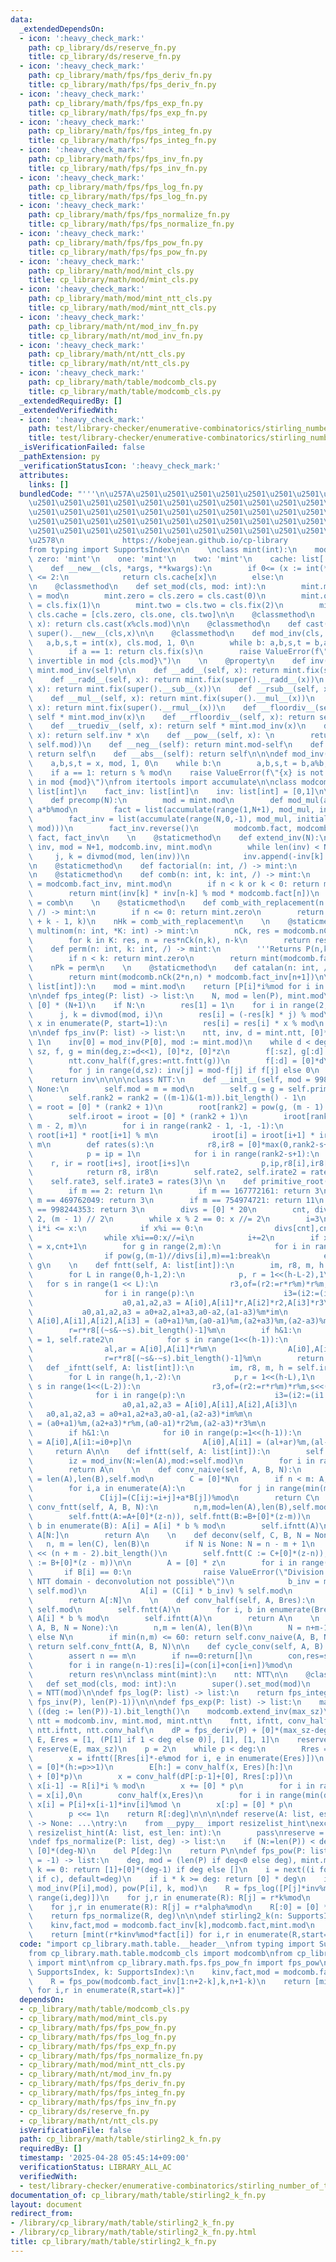 ```yaml
---
data:
  _extendedDependsOn:
  - icon: ':heavy_check_mark:'
    path: cp_library/ds/reserve_fn.py
    title: cp_library/ds/reserve_fn.py
  - icon: ':heavy_check_mark:'
    path: cp_library/math/fps/fps_deriv_fn.py
    title: cp_library/math/fps/fps_deriv_fn.py
  - icon: ':heavy_check_mark:'
    path: cp_library/math/fps/fps_exp_fn.py
    title: cp_library/math/fps/fps_exp_fn.py
  - icon: ':heavy_check_mark:'
    path: cp_library/math/fps/fps_integ_fn.py
    title: cp_library/math/fps/fps_integ_fn.py
  - icon: ':heavy_check_mark:'
    path: cp_library/math/fps/fps_inv_fn.py
    title: cp_library/math/fps/fps_inv_fn.py
  - icon: ':heavy_check_mark:'
    path: cp_library/math/fps/fps_log_fn.py
    title: cp_library/math/fps/fps_log_fn.py
  - icon: ':heavy_check_mark:'
    path: cp_library/math/fps/fps_normalize_fn.py
    title: cp_library/math/fps/fps_normalize_fn.py
  - icon: ':heavy_check_mark:'
    path: cp_library/math/fps/fps_pow_fn.py
    title: cp_library/math/fps/fps_pow_fn.py
  - icon: ':heavy_check_mark:'
    path: cp_library/math/mod/mint_cls.py
    title: cp_library/math/mod/mint_cls.py
  - icon: ':heavy_check_mark:'
    path: cp_library/math/mod/mint_ntt_cls.py
    title: cp_library/math/mod/mint_ntt_cls.py
  - icon: ':heavy_check_mark:'
    path: cp_library/math/nt/mod_inv_fn.py
    title: cp_library/math/nt/mod_inv_fn.py
  - icon: ':heavy_check_mark:'
    path: cp_library/math/nt/ntt_cls.py
    title: cp_library/math/nt/ntt_cls.py
  - icon: ':heavy_check_mark:'
    path: cp_library/math/table/modcomb_cls.py
    title: cp_library/math/table/modcomb_cls.py
  _extendedRequiredBy: []
  _extendedVerifiedWith:
  - icon: ':heavy_check_mark:'
    path: test/library-checker/enumerative-combinatorics/stirling_number_of_the_second_kind_fixed_k.test.py
    title: test/library-checker/enumerative-combinatorics/stirling_number_of_the_second_kind_fixed_k.test.py
  _isVerificationFailed: false
  _pathExtension: py
  _verificationStatusIcon: ':heavy_check_mark:'
  attributes:
    links: []
  bundledCode: "'''\n\u257A\u2501\u2501\u2501\u2501\u2501\u2501\u2501\u2501\u2501\u2501\
    \u2501\u2501\u2501\u2501\u2501\u2501\u2501\u2501\u2501\u2501\u2501\u2501\u2501\
    \u2501\u2501\u2501\u2501\u2501\u2501\u2501\u2501\u2501\u2501\u2501\u2501\u2501\
    \u2501\u2501\u2501\u2501\u2501\u2501\u2501\u2501\u2501\u2501\u2501\u2501\u2501\
    \u2501\u2501\u2501\u2501\u2501\u2501\u2501\u2501\u2501\u2501\u2501\u2501\u2501\
    \u2578\n             https://kobejean.github.io/cp-library               \n'''\n\
    from typing import SupportsIndex\n\n    \nclass mint(int):\n    mod: int\n   \
    \ zero: 'mint'\n    one: 'mint'\n    two: 'mint'\n    cache: list['mint']\n\n\
    \    def __new__(cls, *args, **kwargs):\n        if 0<= (x := int(*args, **kwargs))\
    \ <= 2:\n            return cls.cache[x]\n        else:\n            return cls.fix(x)\n\
    \n    @classmethod\n    def set_mod(cls, mod: int):\n        mint.mod = cls.mod\
    \ = mod\n        mint.zero = cls.zero = cls.cast(0)\n        mint.one = cls.one\
    \ = cls.fix(1)\n        mint.two = cls.two = cls.fix(2)\n        mint.cache =\
    \ cls.cache = [cls.zero, cls.one, cls.two]\n\n    @classmethod\n    def fix(cls,\
    \ x): return cls.cast(x%cls.mod)\n\n    @classmethod\n    def cast(cls, x): return\
    \ super().__new__(cls,x)\n\n    @classmethod\n    def mod_inv(cls, x):\n     \
    \   a,b,s,t = int(x), cls.mod, 1, 0\n        while b: a,b,s,t = b,a%b,t,s-a//b*t\n\
    \        if a == 1: return cls.fix(s)\n        raise ValueError(f\"{x} is not\
    \ invertible in mod {cls.mod}\")\n    \n    @property\n    def inv(self): return\
    \ mint.mod_inv(self)\n\n    def __add__(self, x): return mint.fix(super().__add__(x))\n\
    \    def __radd__(self, x): return mint.fix(super().__radd__(x))\n    def __sub__(self,\
    \ x): return mint.fix(super().__sub__(x))\n    def __rsub__(self, x): return mint.fix(super().__rsub__(x))\n\
    \    def __mul__(self, x): return mint.fix(super().__mul__(x))\n    def __rmul__(self,\
    \ x): return mint.fix(super().__rmul__(x))\n    def __floordiv__(self, x): return\
    \ self * mint.mod_inv(x)\n    def __rfloordiv__(self, x): return self.inv * x\n\
    \    def __truediv__(self, x): return self * mint.mod_inv(x)\n    def __rtruediv__(self,\
    \ x): return self.inv * x\n    def __pow__(self, x): \n        return self.cast(super().__pow__(x,\
    \ self.mod))\n    def __neg__(self): return mint.mod-self\n    def __pos__(self):\
    \ return self\n    def __abs__(self): return self\n\n\ndef mod_inv(x, mod):\n\
    \    a,b,s,t = x, mod, 1, 0\n    while b:\n        a,b,s,t = b,a%b,t,s-a//b*t\n\
    \    if a == 1: return s % mod\n    raise ValueError(f\"{x} is not invertible\
    \ in mod {mod}\")\nfrom itertools import accumulate\n\nclass modcomb():\n    fact:\
    \ list[int]\n    fact_inv: list[int]\n    inv: list[int] = [0,1]\n\n    @staticmethod\n\
    \    def precomp(N):\n        mod = mint.mod\n        def mod_mul(a,b): return\
    \ a*b%mod\n        fact = list(accumulate(range(1,N+1), mod_mul, initial=1))\n\
    \        fact_inv = list(accumulate(range(N,0,-1), mod_mul, initial=mod_inv(fact[N],\
    \ mod)))\n        fact_inv.reverse()\n        modcomb.fact, modcomb.fact_inv =\
    \ fact, fact_inv\n    \n    @staticmethod\n    def extend_inv(N):\n        N,\
    \ inv, mod = N+1, modcomb.inv, mint.mod\n        while len(inv) < N:\n       \
    \     j, k = divmod(mod, len(inv))\n            inv.append(-inv[k] * j % mod)\n\
    \n    @staticmethod\n    def factorial(n: int, /) -> mint:\n        return mint(modcomb.fact[n])\n\
    \n    @staticmethod\n    def comb(n: int, k: int, /) -> mint:\n        inv, mod\
    \ = modcomb.fact_inv, mint.mod\n        if n < k or k < 0: return mint.zero\n\
    \        return mint(inv[k] * inv[n-k] % mod * modcomb.fact[n])\n    nCk = binom\
    \ = comb\n    \n    @staticmethod\n    def comb_with_replacement(n: int, k: int,\
    \ /) -> mint:\n        if n <= 0: return mint.zero\n        return modcomb.nCk(n\
    \ + k - 1, k)\n    nHk = comb_with_replacement\n    \n    @staticmethod\n    def\
    \ multinom(n: int, *K: int) -> mint:\n        nCk, res = modcomb.nCk, mint.one\n\
    \        for k in K: res, n = res*nCk(n,k), n-k\n        return res\n\n    @staticmethod\n\
    \    def perm(n: int, k: int, /) -> mint:\n        '''Returns P(n,k) mod p'''\n\
    \        if n < k: return mint.zero\n        return mint(modcomb.fact[n] * modcomb.fact_inv[n-k])\n\
    \    nPk = perm\n    \n    @staticmethod\n    def catalan(n: int, /) -> mint:\n\
    \        return mint(modcomb.nCk(2*n,n) * modcomb.fact_inv[n+1])\n\n\ndef fps_deriv(P:\
    \ list[int]):\n    mod = mint.mod\n    return [P[i]*i%mod for i in range(1,len(P))]\n\
    \n\ndef fps_integ(P: list) -> list:\n    N, mod = len(P), mint.mod\n    res =\
    \ [0] * (N+1)\n    if N:\n        res[1] = 1\n    for i in range(2, N+1):\n  \
    \      j, k = divmod(mod, i)\n        res[i] = (-res[k] * j) % mod\n    for i,\
    \ x in enumerate(P, start=1):\n        res[i] = res[i] * x % mod\n    return res\n\
    \n\ndef fps_inv(P: list) -> list:\n    ntt, inv, d = mint.ntt, [0]*(deg:=len(P)),\
    \ 1\n    inv[0] = mod_inv(P[0], mod := mint.mod)\n    while d < deg:\n       \
    \ sz, f, g = min(deg,z:=d<<1), [0]*z, [0]*z\n        f[:sz], g[:d] = P[:sz], inv[:d]\n\
    \        ntt.conv_half(f,gres:=ntt.fntt(g))\n        f[:d] = [0]*d\n        ntt.conv_half(f,gres)\n\
    \        for j in range(d,sz): inv[j] = mod-f[j] if f[j] else 0\n        d = z\n\
    \    return inv\n\n\n\nclass NTT:\n    def __init__(self, mod = 998244353) ->\
    \ None:\n        self.mod = m = mod\n        self.g = g = self.primitive_root(m)\n\
    \        self.rank2 = rank2 = ((m-1)&(1-m)).bit_length() - 1\n        self.root\
    \ = root = [0] * (rank2 + 1)\n        root[rank2] = pow(g, (m - 1) >> rank2, m)\n\
    \        self.iroot = iroot = [0] * (rank2 + 1)\n        iroot[rank2] = pow(root[rank2],\
    \ m - 2, m)\n        for i in range(rank2 - 1, -1, -1):\n            root[i] =\
    \ root[i+1] * root[i+1] % m\n            iroot[i] = iroot[i+1] * iroot[i+1] %\
    \ m\n        def rates(s):\n            r8,ir8 = [0]*max(0,rank2-s+1), [0]*max(0,rank2-s+1)\n\
    \            p = ip = 1\n            for i in range(rank2-s+1):\n            \
    \    r, ir = root[i+s], iroot[i+s]\n                p,ip,r8[i],ir8[i]= p*ir%m,ip*r%m,r*p%m,ir*ip%m\n\
    \            return r8, ir8\n        self.rate2, self.irate2 = rates(2)\n    \
    \    self.rate3, self.irate3 = rates(3)\n \n    def primitive_root(self, m):\n\
    \        if m == 2: return 1\n        if m == 167772161: return 3\n        if\
    \ m == 469762049: return 3\n        if m == 754974721: return 11\n        if m\
    \ == 998244353: return 3\n        divs = [0] * 20\n        cnt, divs[0], x = 1,\
    \ 2, (m - 1) // 2\n        while x % 2 == 0: x //= 2\n        i=3\n        while\
    \ i*i <= x:\n            if x%i == 0:\n                divs[cnt],cnt = i,cnt+1\n\
    \                while x%i==0:x//=i\n            i+=2\n        if x > 1: divs[cnt],cnt\
    \ = x,cnt+1\n        for g in range(2,m):\n            for i in range(cnt):\n\
    \                if pow(g,(m-1)//divs[i],m)==1:break\n            else:return\
    \ g\n    \n    def fntt(self, A: list[int]):\n        im, r8, m, h = self.root[2],self.rate3,self.mod,(len(A)-1).bit_length()\n\
    \        for L in range(0,h-1,2):\n            p, r = 1<<(h-L-2),1\n         \
    \   for s in range(1 << L):\n                r3,of=(r2:=r*r%m)*r%m,s<<(h-L)\n\
    \                for i in range(p):\n                    i3=(i2:=(i1:=(i0:=i+of)+p)+p)+p\n\
    \                    a0,a1,a2,a3 = A[i0],A[i1]*r,A[i2]*r2,A[i3]*r3\n         \
    \           a0,a1,a2,a3 = a0+a2,a1+a3,a0-a2,(a1-a3)%m*im\n                   \
    \ A[i0],A[i1],A[i2],A[i3] = (a0+a1)%m,(a0-a1)%m,(a2+a3)%m,(a2-a3)%m\n        \
    \        r=r*r8[(~s&-~s).bit_length()-1]%m\n        if h&1:\n            r, r8\
    \ = 1, self.rate2\n            for s in range(1<<(h-1)):\n                i1=(i0:=s<<1)+1\n\
    \                al,ar = A[i0],A[i1]*r%m\n                A[i0],A[i1] = (al+ar)%m,(al-ar)%m\n\
    \                r=r*r8[(~s&-~s).bit_length()-1]%m\n        return A\n    \n \
    \   def _ifntt(self, A: list[int]):\n        im, r8, m, h = self.iroot[2],self.irate3,self.mod,(len(A)-1).bit_length()\n\
    \        for L in range(h,1,-2):\n            p,r = 1<<(h-L),1\n            for\
    \ s in range(1<<(L-2)):\n                r3,of=(r2:=r*r%m)*r%m,s<<(h-L+2)\n  \
    \              for i in range(p):\n                    i3=(i2:=(i1:=(i0:=i+of)+p)+p)+p\n\
    \                    a0,a1,a2,a3 = A[i0],A[i1],A[i2],A[i3]\n                 \
    \   a0,a1,a2,a3 = a0+a1,a2+a3,a0-a1,(a2-a3)*im%m\n                    A[i0],A[i1],A[i2],A[i3]\
    \ = (a0+a1)%m,(a2+a3)*r%m,(a0-a1)*r2%m,(a2-a3)*r3%m\n                r=r*r8[(~s&-~s).bit_length()-1]%m\n\
    \        if h&1:\n            for i0 in range(p:=1<<(h-1)):\n                al,ar\
    \ = A[i0],A[i1:=i0+p]\n                A[i0],A[i1] = (al+ar)%m,(al-ar)%m\n   \
    \     return A\n\n    def ifntt(self, A: list[int]):\n        self._ifntt(A)\n\
    \        iz = mod_inv(N:=len(A),mod:=self.mod)\n        for i in range(N): A[i]=A[i]*iz%mod\n\
    \        return A\n    \n    def conv_naive(self, A, B, N):\n        n, m, mod\
    \ = len(A),len(B),self.mod\n        C = [0]*N\n        if n < m: A,B,n,m = B,A,m,n\n\
    \        for i,a in enumerate(A):\n            for j in range(min(m,N-i)):\n \
    \               C[ij]=(C[ij:=i+j]+a*B[j])%mod\n        return C\n    \n    def\
    \ conv_fntt(self, A, B, N):\n        n,m,mod=len(A),len(B),self.mod\n        z=1<<(n+m-2).bit_length()\n\
    \        self.fntt(A:=A+[0]*(z-n)), self.fntt(B:=B+[0]*(z-m))\n        for i,\
    \ b in enumerate(B): A[i] = A[i] * b % mod\n        self.ifntt(A)\n        del\
    \ A[N:]\n        return A\n    \n    def deconv(self, C, B, N = None):\n     \
    \   n, m = len(C), len(B)\n        if N is None: N = n - m + 1\n        z = 1\
    \ << (n + m - 2).bit_length()\n        self.fntt(C := C+[0]*(z-n)), self.fntt(B\
    \ := B+[0]*(z - m))\n\n        A = [0] * z\n        for i in range(z):\n     \
    \       if B[i] == 0:\n                raise ValueError(\"Division by zero in\
    \ NTT domain - deconvolution not possible\")\n            b_inv = mod_inv(B[i],\
    \ self.mod)\n            A[i] = (C[i] * b_inv) % self.mod\n        \n        self.ifntt(A)\n\
    \        return A[:N]\n    \n    def conv_half(self, A, Bres):\n        mod =\
    \ self.mod\n        self.fntt(A)\n        for i, b in enumerate(Bres): A[i] =\
    \ A[i] * b % mod\n        self.ifntt(A)\n        return A\n    \n    def conv(self,\
    \ A, B, N = None):\n        n,m = len(A), len(B)\n        N = n+m-1 if N is None\
    \ else N\n        if min(n,m) <= 60: return self.conv_naive(A, B, N)\n       \
    \ return self.conv_fntt(A, B, N)\n\n    def cycle_conv(self, A, B):\n        n,m,mod=len(A),len(B),self.mod\n\
    \        assert n == m\n        if n==0:return[]\n        con,res=self.conv(A,B),[0]*n\n\
    \        for i in range(n-1):res[i]=(con[i]+con[i+n])%mod\n        res[n-1]=con[n-1]\n\
    \        return res\n\nclass mint(mint):\n    ntt: NTT\n\n    @classmethod\n \
    \   def set_mod(cls, mod: int):\n        super().set_mod(mod)\n        cls.ntt\
    \ = NTT(mod)\n\ndef fps_log(P: list) -> list:\n    return fps_integ(mint.ntt.conv(fps_deriv(P),\
    \ fps_inv(P), len(P)-1))\n\n\ndef fps_exp(P: list) -> list:\n    max_sz = 1 <<\
    \ ((deg := len(P))-1).bit_length()\n    modcomb.extend_inv(max_sz)\n    inv, mod,\
    \ ntt = modcomb.inv, mint.mod, mint.ntt\n    fntt, ifntt, conv_half = ntt.fntt,\
    \ ntt.ifntt, ntt.conv_half\n    dP = fps_deriv(P) + [0]*(max_sz-deg+1)\n    R,\
    \ E, Eres = [1, (P[1] if 1 < deg else 0)], [1], [1, 1]\n    reserve(R, max_sz),\
    \ reserve(E, max_sz)\n    p = 2\n    while p < deg:\n        Rres = fntt(R + [0]*p)\n\
    \        x = ifntt([Rres[i]*-e%mod for i, e in enumerate(Eres)])\n        x[:h]\
    \ = [0]*(h:=p>>1)\n        E[h:] = conv_half(x, Eres)[h:]\n        Eres = fntt(E\
    \ + [0]*p)\n        x = conv_half(dP[:p-1]+[0], Rres[:p])\n        for i in range(1,p):\
    \ x[i-1] -= R[i]*i % mod\n        x += [0] * p\n        for i in range(p-1): x[p+i],x[i]\
    \ = x[i],0\n        conv_half(x,Eres)\n        for i in range(min(deg, p<<1)-1,p-1,-1):\
    \ x[i] = P[i]+x[i-1]*inv[i]%mod \n        x[:p] = [0] * p\n        R[p:] = conv_half(x,Rres)[p:]\n\
    \        p <<= 1\n    return R[:deg]\n\n\n\ndef reserve(A: list, est_len: int)\
    \ -> None: ...\ntry:\n    from __pypy__ import resizelist_hint\nexcept:\n    def\
    \ resizelist_hint(A: list, est_len: int):\n        pass\nreserve = resizelist_hint\n\
    \ndef fps_normalize(P: list, deg) -> list:\n    if (N:=len(P)) < deg: P[N:] =\
    \ [0]*(deg-N)\n    del P[deg:]\n    return P\n\ndef fps_pow(P: list, k: int, deg\
    \ = -1) -> list:\n    deg, mod = (len(P) if deg<0 else deg), mint.mod\n    if\
    \ k == 0: return [1]+[0]*(deg-1) if deg else []\n    i = next((i for i, c in enumerate(P)\
    \ if c), default=deg)\n    if i * k >= deg: return [0] * deg\n    inv, alpha =\
    \ mod_inv(P[i],mod), pow(P[i], k, mod)\n    R = fps_log([P[j]*inv%mod for j in\
    \ range(i,deg)])\n    for j,r in enumerate(R): R[j] = r*k%mod\n    R = fps_exp(R)\n\
    \    for j,r in enumerate(R): R[j] = r*alpha%mod\n    R[:0] = [0] * (i * k)\n\
    \    return fps_normalize(R, deg)\n\n\ndef stirling2_k(n: SupportsIndex, k: SupportsIndex):\n\
    \    kinv,fact,mod = modcomb.fact_inv[k],modcomb.fact,mint.mod\n    R = fps_pow(modcomb.fact_inv[1:n+2-k],k,n+1-k)\n\
    \    return [mint(r*kinv%mod*fact[i]) for i,r in enumerate(R,start=k)]\n"
  code: "import cp_library.math.table.__header__\nfrom typing import SupportsIndex\n\
    from cp_library.math.table.modcomb_cls import modcomb\nfrom cp_library.math.mod.mint_cls\
    \ import mint\nfrom cp_library.math.fps.fps_pow_fn import fps_pow\n\ndef stirling2_k(n:\
    \ SupportsIndex, k: SupportsIndex):\n    kinv,fact,mod = modcomb.fact_inv[k],modcomb.fact,mint.mod\n\
    \    R = fps_pow(modcomb.fact_inv[1:n+2-k],k,n+1-k)\n    return [mint(r*kinv%mod*fact[i])\
    \ for i,r in enumerate(R,start=k)]"
  dependsOn:
  - cp_library/math/table/modcomb_cls.py
  - cp_library/math/mod/mint_cls.py
  - cp_library/math/fps/fps_pow_fn.py
  - cp_library/math/fps/fps_log_fn.py
  - cp_library/math/fps/fps_exp_fn.py
  - cp_library/math/fps/fps_normalize_fn.py
  - cp_library/math/mod/mint_ntt_cls.py
  - cp_library/math/nt/mod_inv_fn.py
  - cp_library/math/fps/fps_deriv_fn.py
  - cp_library/math/fps/fps_integ_fn.py
  - cp_library/math/fps/fps_inv_fn.py
  - cp_library/ds/reserve_fn.py
  - cp_library/math/nt/ntt_cls.py
  isVerificationFile: false
  path: cp_library/math/table/stirling2_k_fn.py
  requiredBy: []
  timestamp: '2025-04-28 05:45:14+09:00'
  verificationStatus: LIBRARY_ALL_AC
  verifiedWith:
  - test/library-checker/enumerative-combinatorics/stirling_number_of_the_second_kind_fixed_k.test.py
documentation_of: cp_library/math/table/stirling2_k_fn.py
layout: document
redirect_from:
- /library/cp_library/math/table/stirling2_k_fn.py
- /library/cp_library/math/table/stirling2_k_fn.py.html
title: cp_library/math/table/stirling2_k_fn.py
---
```

